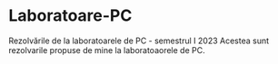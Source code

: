 # Laboratoare-PC
Rezolvările de la laboratoarele de PC - semestrul I 2023
Acestea sunt rezolvarile propuse de mine la laboratoaorele de PC.
